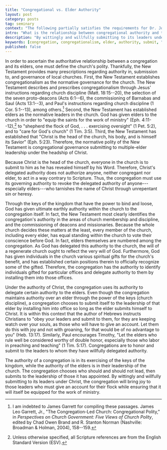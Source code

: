 ```yaml
---
title: "Congregational vs. Elder Authority"
layout: post
category: posts
tag: seminary
context: "The following partially satisfies the requirements for Dr. Jonathan Leeman's Local Church Doctrine & Practice class at Southeastern Baptist Theological Seminary."
intro: "What is the relationship between congregational authority and the elders’ authority?"
description: "By wittingly and willfully submitting to its leaders under Christ, the congregation will bring joy to those leaders who must give an account for their flock while ensuring that it will itself be equipped for the work of ministry."
keywords: [congregation, congregationalism, elder, authority, submit, "keys of the kingdom", delegate, lead, govern, governance]
published: false
---
```


In order to ascertain the authoritative relationship between a congregation and its elders, one must define the church's polity. Thankfully, the New Testament provides many prescriptions regarding authority in, submission to, and governance of local churches. First, the New Testament establishes congregationalism as the normative governance for the church. The New Testament describes and prescribes congregationalism through Jesus' instructions regarding church discipline (Matt. 18:15--20), the selection of the seven proto-deacons (Acts 6:1--6), the commissioning of Barnabas and Saul (Acts 13:1--3), and  Paul's instructions regarding church discipline (1 Cor. 5:1--13), among others.[^C3-1] Second, the New Testament has established elders as the normative leaders in the church. God has given elders to the church in order to "equip the saints for the work of ministry" (Eph. 4:11--12),[^esv]  to "shepherd the flock of God, . . . exercising oversight" (1 Pet. 5:2), and to "care for God's church" (1 Tim. 3:5). Third, the New Testament has established that "Christ is the head of the church, his body, and is himself its Savior" (Eph. 5:23). Therefore, the normative polity of the New Testament is congregational governance submitting to multiple-elder leadership under the headship of Christ.

[^C3-1]: I am indebted to James Garrett for compiling these passages. James Leo Garrett, Jr., "The Congregation-Led Church: Congregational Polity," in _Perspectives on Church Government: Five Views of Church Polity_, edited by Chad Owen Brand and R. Stanton Norman (Nashville: Broadman & Holman, 2004), 158--159.

[^esv]: Unless otherwise specified, all Scripture references are from the English Standard Version (ESV).

Because Christ is the head of the church, everyone in the church is to submit to him as he has revealed himself by his Word. Therefore, Christ's delegated authority does not authorize anyone, neither congregant nor elder, to act in a way contrary to Scripture. Thus, the congregation must use its governing authority to revoke the delegated authority of anyone---especially elders---who tarnishes the name of Christ through unrepentant sin or heresy.

Through the keys of the kingdom that have the power to bind and loose, God has given ultimate earthly authority within the church to the congregation itself. In fact, the New Testament most clearly identifies the congregation's authority in the areas of church membership and discipline, and the commissioning of deacons and missionaries. Because the whole church decides these matters at the least, every member of the church, including every elder, has equal standing within the church to vote their conscience before God. In fact, elders themselves are numbered among the congregation. As God has delegated this authority to the church, the will of a regenerate church ought to reflect the very will of God. Furthermore, God has given individuals in the church various spiritual gifts for the church's benefit, and has established certain positions therein to officially recognize some of the gifted. Therefore, the congregation has the authority to identify individuals gifted for particular offices and delegate authority to them by installing them into those offices.

Under the authority of Christ, the congregation uses its authority to delegate certain authority to the elders. Even though the congregation maintains authority over an elder through the power of the keys (church discipline), a congregation chooses to submit itself to the leadership of that elder by installing him into office so long as the elder submits himself to Christ. It is within this context that the author of Hebrews instructs Christians to "obey your leaders and submit to them, for they are keeping watch over your souls, as those who will have to give an account. Let them do this with joy and not with groaning, for that would be of no advantage to you" (Heb. 13:17). Similarly, Paul encourages Timothy, "Let the elders who rule well be considered worthy of double honor, especially those who labor in preaching and teaching" (1 Tim. 5:17). Congregations are to honor and submit to the leaders to whom they have willfully delegated authority.

The authority of a congregation is in its exercising of the keys of the kingdom, while the authority of the elders is in their leadership of the church. The congregation chooses who should and should not lead, then submits to the leadership of those it has appointed. By wittingly and willfully submitting to its leaders under Christ, the congregation will bring joy to those leaders who must give an account for their flock while ensuring that it will itself be equipped for the work of ministry.
